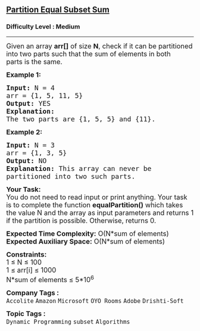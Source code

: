 <h2><a href="https://practice.geeksforgeeks.org/problems/subset-sum-problem2014/1?utm_source=geeksforgeeks&utm_medium=ml_article_practice_tab&utm_campaign=article_practice_tab">Partition Equal Subset Sum</a></h2><h3>Difficulty Level : Medium</h3><hr><div class="problems_problem_content__Xm_eO"><p><span style="font-size: 18px;">Given an array&nbsp;<strong>arr[]</strong> of size&nbsp;<strong>N</strong>, check if&nbsp;it can be partitioned into two parts such that the sum of elements in both parts&nbsp;is the same.</span></p>
<p><strong><span style="font-size: 18px;">Example 1:</span></strong></p>
<pre><span style="font-size: 18px;"><strong>Input:</strong> N = 4
arr = {1, 5, 11, 5}
<strong>Output:</strong> YES
<strong>Explanation:</strong> 
The two parts are {1, 5, 5} and {11}.</span>
</pre>
<p><strong><span style="font-size: 18px;">Example 2:</span></strong></p>
<pre><span style="font-size: 18px;"><strong>Input:</strong> N = 3
arr = {1, 3, 5}
<strong>Output:</strong> NO
<strong>Explanation: </strong>This array can never be 
partitioned into two such parts.</span></pre>
<p><span style="font-size: 18px;"><strong>Your Task:</strong><br>You do not need to read input or print anything. Your task is to complete the function <strong>equalPartition()</strong> which takes the value N and the array as input parameters and returns 1 if the partition is possible. Otherwise, returns 0.</span></p>
<p><span style="font-size: 18px;"><strong>Expected Time Complexity:</strong> O(N*sum of elements)<br><strong>Expected Auxiliary Space:</strong> O(N*sum of elements)</span></p>
<p><span style="font-size: 18px;"><strong>Constraints:</strong><br>1 ≤ N ≤ 100<br>1 ≤ arr[i] ≤ 1000<br>N*sum of elements&nbsp;≤ 5*10<sup>6</sup></span></p></div><p><span style=font-size:18px><strong>Company Tags : </strong><br><code>Accolite</code>&nbsp;<code>Amazon</code>&nbsp;<code>Microsoft</code>&nbsp;<code>OYO Rooms</code>&nbsp;<code>Adobe</code>&nbsp;<code>Drishti-Soft</code>&nbsp;<br><p><span style=font-size:18px><strong>Topic Tags : </strong><br><code>Dynamic Programming</code>&nbsp;<code>subset</code>&nbsp;<code>Algorithms</code>&nbsp;